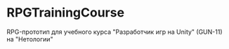 # RPGTrainingCourse
RPG-прототип для учебного курса "Разработчик игр на Unity" (GUN-11) на "Нетологии"
